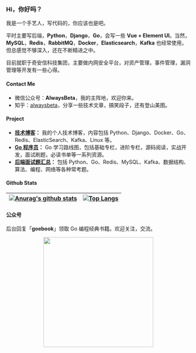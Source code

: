
### Hi，你好吗？

我是一个手艺人，写代码的，你应该也是吧。

平时主要写后端，**Python**，**Django**，**Go**，会写一些 **Vue + Element UI**。当然，**MySQL**，**Redis**，**RabbitMQ**，**Docker**，**Elasticsearch**，**Kafka** 也经常使用，但总感觉不够深入，还在不断精进之中。

目前就职于奇安信科技集团，主要做内网安全平台，对资产管理，事件管理，漏洞管理等开发有一些心得。

#### Contact Me

* 微信公众号：**AlwaysBeta**，我的主阵地，欢迎你来。
* 知乎：[alwaysbeta](https://www.zhihu.com/people/yongxinz)，分享一些技术文章，搞笑段子，还有登山美图。

#### Project

- **[技术博客](https://github.com/yongxinz/tech-blog)：** 我的个人技术博客，内容包括 Python、Django、Docker、Go、Redis、ElasticSearch、Kafka、Linux 等。
- **[Go 程序员](https://github.com/yongxinz/gopher)：** Go 学习路线图，包括基础专栏，进阶专栏，源码阅读，实战开发，面试刷题，必读书单等一系列资源。
- **[后端面试题汇总](https://github.com/yongxinz/backend-interview)：** 包括 Python、Go、Redis、MySQL、Kafka、数据结构、算法、编程、网络等各种常考题。

#### Github Stats

| [![Anurag's github stats](https://github-readme-stats.vercel.app/api?username=yongxinz)](https://github.com/anuraghazra/github-readme-stats) | [![Top Langs](https://github-readme-stats.vercel.app/api/top-langs/?username=yongxinz&hide=javascript,html,css)](https://github.com/anuraghazra/github-readme-stats) |
| ------------------------------------------------------------ | ------------------------------------------------------------ |

#### 公众号

后台回复「**goebook**」领取 Go 编程经典书籍。欢迎关注，交流。

<center class="half">
    <img src="https://github.com/yongxinz/gopher/blob/main/alwaysbeta.JPG" width="300"/>
</center>
